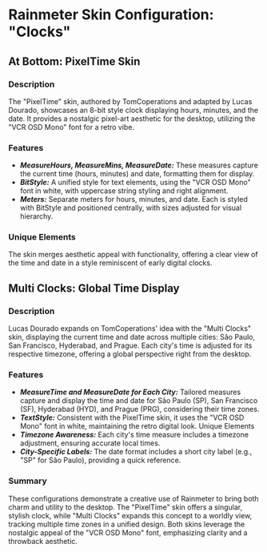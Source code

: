 # Rainmeter Skin Configuration: "Clocks"

## At Bottom: PixelTime Skin
### Description
The "PixelTime" skin, authored by TomCoperations and adapted by Lucas Dourado, showcases an 8-bit style clock displaying hours, minutes, and the date. It provides a nostalgic pixel-art aesthetic for the desktop, utilizing the "VCR OSD Mono" font for a retro vibe.

### Features
- **_MeasureHours, MeasureMins, MeasureDate:_** These measures capture the current time (hours, minutes) and date, formatting them for display.
- **_BitStyle:_** A unified style for text elements, using the "VCR OSD Mono" font in white, with uppercase string styling and right alignment.
- **_Meters:_** Separate meters for hours, minutes, and date. Each is styled with BitStyle and positioned centrally, with sizes adjusted for visual hierarchy.

### Unique Elements
The skin merges aesthetic appeal with functionality, offering a clear view of the time and date in a style reminiscent of early digital clocks.

## Multi Clocks: Global Time Display
### Description
Lucas Dourado expands on TomCoperations' idea with the "Multi Clocks" skin, displaying the current time and date across multiple cities: São Paulo, San Francisco, Hyderabad, and Prague. Each city's time is adjusted for its respective timezone, offering a global perspective right from the desktop.

### Features
- **_MeasureTime and MeasureDate for Each City:_** Tailored measures capture and display the time and date for São Paulo (SP), San Francisco (SF), Hyderabad (HYD), and Prague (PRG), considering their time zones.
- **_TextStyle:_** Consistent with the PixelTime skin, it uses the "VCR OSD Mono" font in white, maintaining the retro digital look.
Unique Elements
- **_Timezone Awareness:_** Each city's time measure includes a timezone adjustment, ensuring accurate local times.
- **_City-Specific Labels:_** The date format includes a short city label (e.g., "SP" for São Paulo), providing a quick reference.

### Summary
These configurations demonstrate a creative use of Rainmeter to bring both charm and utility to the desktop. The "PixelTime" skin offers a singular, stylish clock, while "Multi Clocks" expands this concept to a worldly view, tracking multiple time zones in a unified design. Both skins leverage the nostalgic appeal of the "VCR OSD Mono" font, emphasizing clarity and a throwback aesthetic.